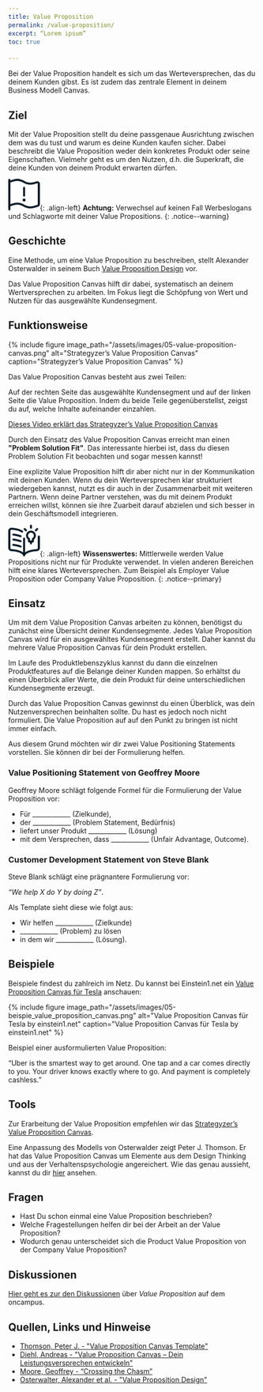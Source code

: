 ```yaml
---
title: Value Proposition
permalink: /value-proposition/
excerpt: “Lorem ipsum”
toc: true

---
```


Bei der Value Proposition handelt es sich um das Werteversprechen, das du deinem Kunden gibst. 
Es ist zudem das zentrale Element in deinem Business Modell Canvas.


## Ziel

Mit der Value Proposition stellt du deine passgenaue Ausrichtung zwischen dem was du tust und warum es deine Kunden kaufen sicher. 
Dabei beschreibt die Value Proposition weder dein konkretes Produkt oder seine Eigenschaften. 
Vielmehr geht es um den Nutzen, d.h. die Superkraft, die deine Kunden von deinem Produkt erwarten dürfen.

![image-left][image-1]{: .align-left} 
**Achtung:**
Verwechsel auf keinen Fall Werbeslogans und Schlagworte mit deiner Value Propositions.
{: .notice--warning}


## Geschichte

Eine Methode, um eine Value Proposition zu beschreiben, stellt Alexander Osterwalder in seinem Buch [Value Proposition Design][4] vor. 

Das Value Proposition Canvas hilft dir dabei, systematisch an deinem Wertversprechen zu arbeiten. 
Im Fokus liegt die Schöpfung von Wert und Nutzen für das ausgewählte Kundensegment.

## Funktionsweise

{% include figure image_path="/assets/images/05-value-proposition-canvas.png" alt="Strategyzer’s Value Proposition Canvas" caption="Strategyzer’s Value Proposition Canvas" %}


Das Value Proposition Canvas besteht aus zwei Teilen:

Auf der rechten Seite das ausgewählte Kundensegment und auf der linken Seite die Value Proposition. 
Indem du beide Teile gegenüberstellst, zeigst du auf, welche Inhalte aufeinander einzahlen.

[Dieses Video erklärt das Strategyzer’s Value Proposition Canvas](https://vimeo.com/208131526)

Durch den Einsatz des Value Proposition Canvas erreicht man einen **"Problem Solution Fit"**. 
Das interessante hierbei ist, dass du diesen Problem Solution Fit beobachten und sogar messen kannst!

Eine explizite Value Proposition hilft dir aber nicht nur in der Kommunikation mit deinen Kunden. 
Wenn du dein Werteversprechen klar strukturiert wiedergeben kannst, nutzt es dir auch in der Zusammenarbeit mit weiteren Partnern. 
Wenn deine Partner verstehen, was du mit deinem Produkt erreichen willst, können sie ihre Zuarbeit darauf abzielen und sich besser in dein Geschäftsmodell integrieren.

![image-left][image-2]{: .align-left}
**Wissenswertes:**
Mittlerweile werden Value Propositions nicht nur für Produkte verwendet. 
In vielen anderen Bereichen hilft eine klares Werteversprechen.
Zum Beispiel als Employer Value Proposition oder Company Value Proposition.
{: .notice--primary}


## Einsatz

Um mit dem Value Proposition Canvas arbeiten zu können, benötigst du zunächst eine Übersicht deiner Kundensegmente.
Jedes Value Proposition Canvas wird für ein ausgewähltes Kundensegment erstellt. Daher kannst du mehrere Value Proposition Canvas für dein Produkt erstellen.

Im Laufe des Produktlebenszyklus kannst du dann die einzelnen Produktfeatures auf die Belange deiner Kunden mappen. 
So erhältst du einen Überblick aller Werte, die dein Produkt für deine unterschiedlichen Kundensegmente erzeugt.

Durch das Value Proposition Canvas gewinnst du einen Überblick, was dein Nutzenversprechen beinhalten sollte. 
Du hast es jedoch noch nicht formuliert. Die Value Proposition auf auf den Punkt zu bringen ist nicht immer einfach.

Aus diesem Grund möchten wir dir zwei Value Positioning Statements vorstellen. Sie können dir bei der Formulierung helfen.

### Value Positioning Statement  von Geoffrey Moore

Geoffrey Moore schlägt folgende Formel für die Formulierung der Value Proposition vor:

* Für  ____________ (Zielkunde),
* der ____________  (Problem Statement, Bedürfnis)
* liefert unser Produkt ____________  (Lösung)
* mit dem Versprechen, dass  ____________ (Unfair Advantage, Outcome).


### Customer Development Statement von Steve Blank

Steve Blank schlägt eine prägnantere Formulierung vor:

*“We help X do Y by doing Z”*.

Als Template sieht diese wie folgt aus:

* Wir helfen ____________ (Zielkunde)
* ____________  (Problem) zu lösen
* in dem wir ____________ (Lösung).

## Beispiele

Beispiele findest du zahlreich im Netz. Du kannst bei Einstein1.net ein [Value Proposition Canvas für Tesla]( https://www.einstein1.net/value-proposition-canvas/) anschauen: 
 
{% include figure image_path="/assets/images/05-beispie_value_proposition_canvas.png" alt="Value Proposition Canvas für Tesla by einstein1.net" caption="Value Proposition Canvas für Tesla by einstein1.net" %}

Beispiel einer ausformulierten Value Proposition: 
 
“Uber is the smartest way to get around. One tap and a car comes directly to you. Your driver knows exactly where to go. And payment is completely cashless.”


## Tools

Zur Erarbeitung der Value Proposition empfehlen wir das [Strategyzer’s Value Proposition Canvas][3].


Eine Anpassung des Modells von Osterwalder zeigt Peter J. Thomson. 
Er hat das Value Proposition Canvas um Elemente aus dem Design Thinking und aus der Verhaltenspsychologie angereichert.
Wie das genau aussieht, kannst du dir [hier](https://www.peterjthomson.com/2013/11/value-proposition-canvas/) ansehen. 


## Fragen

* Hast Du schon einmal eine Value Proposition beschrieben?
* Welche Fragestellungen helfen dir bei der Arbeit an der Value Proposition?
* Wodurch genau unterscheidet sich die Product Value Proposition von der Company Value Proposition?

## Diskussionen

[Hier geht es zur den Diskussionen][1] über *Value Proposition* auf dem oncampus.

## Quellen, Links und Hinweise


[1]: https://www.oncampus.de/course/weiterbildung/moocs/apomooc/section "oncampus Forum zu Value Proposition"

[2]: https://vimeo.com/208131526

[3]: /assets/downloads/05-value-proposition-canvas.pdf

[4]: https://www.amazon.de/Value-Proposition-Design-Fortsetzung-Bestsellers/dp/359350331X/ref=sr_1_2?dchild=1&keywords=Value+Proposition+Design&qid=1586343609&sr=8-2

[5]: https://www.shopify.de/blog/value-propositions

*	[Thomson, Peter J. - "Value Proposition Canvas Template"](https://www.peterjthomson.com/2013/11/value-proposition-canvas/)
*	[Diehl, Andreas - "Value Proposition Canvas – Dein Leistungsversprechen entwickeln"](https://digitaleneuordnung.de/blog/value-proposition-canvas/)
*	[Moore, Geoffrey - “Crossing the Chasm”](https://www.amazon.de/Crossing-Chasm-3rd-Disruptive-Mainstream-ebook/dp/B00DB3D81G/ref=sr_1_1?__mk_de_DE=%C3%85M%C3%85%C5%BD%C3%95%C3%91&dchild=1&keywords=Crossing+the+Chasm&qid=1586438825&sr=8-1)
*	[Osterwalter, Alexander et al. - "Value Proposition Design"](https://www.amazon.de/Value-Proposition-Design-Fortsetzung-Bestsellers/dp/359350331X/ref=sr_1_2?dchild=1&keywords=Value+Proposition+Design&qid=1586343609&sr=8-2)


[image-1]:	/assets/images/flag-warning.png
[image-2]:	/assets/images/read-light-idea.png
[image-3]:	/assets/images/read-search.png
[image-4]:	/assets/images/lab-flask-experiment.png
[image-5]:	/assets/images/audio-book-headphones-person.png
[image-6]:	/assets/images/e-learning-book-laptop.png
[image-7]:	/assets/images/library.png